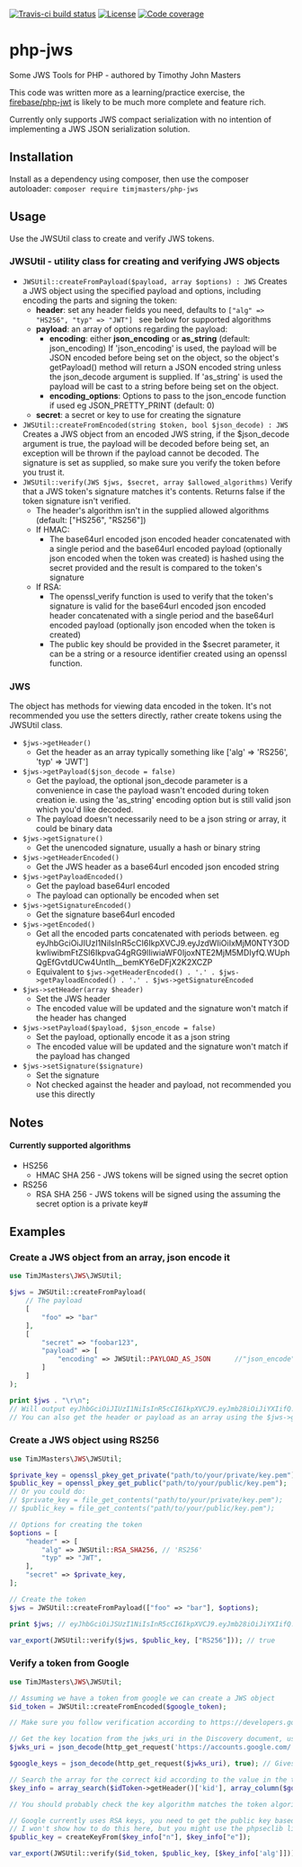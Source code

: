 [![Travis-ci build status](https://img.shields.io/travis/com/timjmasters/php-jws?style=for-the-badge)](https://travis-ci.com/timjmasters/php-jws)
[![License](https://img.shields.io/github/license/timjmasters/php-jws?color=blue&style=for-the-badge)](https://www.gnu.org/licenses/gpl-3.0.en.html)
[![Code coverage](https://img.shields.io/coveralls/github/timjmasters/php-jws?style=for-the-badge)](https://coveralls.io/github/timjmasters/php-jws)

# php-jws
Some JWS Tools for PHP - authored by Timothy John Masters

This code was written more as a learning/practice exercise, the [firebase/php-jwt](https://github.com/firebase/php-jwt) is likely to be much more complete and feature rich.

Currently only supports JWS compact serialization with no intention of implementing a JWS JSON serialization solution.
## Installation
Install as a dependency using composer, then use the composer autoloader:
`composer require timjmasters/php-jws`

## Usage
Use the JWSUtil class to create and verify JWS tokens.

### JWSUtil - utility class for creating and verifying JWS objects
 - `JWSUtil::createFromPayload($payload, array $options) : JWS`
    Creates a JWS object using the specified payload and options, including encoding the parts and signing the token:
   - **header**: set any header fields you need, defaults to `["alg" => "HS256", "typ" => "JWT"] ` see below for supported algorithms
   - **payload**: an array of options regarding the payload:
     - **encoding**: either **json_encoding** or **as_string** (default: json_encoding)
       If 'json_encoding' is used, the payload will be JSON encoded before being set on the object, so the object's getPayload() method will return a JSON encoded string unless the json_decode argument is supplied.
       If 'as_string' is used the payload will be cast to a string before being set on the object.
     - **encoding_options**: Options to pass to the json_encode function if used eg JSON_PRETTY_PRINT (default: 0)
   - **secret**: a secret or key to use for creating the signature
 - `JWSUtil::createFromEncoded(string $token, bool $json_decode) : JWS`
    Creates a JWS object from an encoded JWS string, if the $json_decode argument is true, the payload will be decoded before being set, an exception will be thrown if the payload cannot be decoded.
    The signature is set as supplied, so make sure you verify the token before you trust it.
 - `JWSUtil::verify(JWS $jws, $secret, array $allowed_algorithms)`
   Verify that a JWS token's signature matches it's contents. Returns false if the token signature isn't verified.
   - The header's algorithm isn't in the supplied allowed algorithms (default: ["HS256", "RS256"])
   - If HMAC:
     - The base64url encoded json encoded header concatenated with a single period and the base64url encoded payload (optionally json encoded when the token was created) is hashed using the secret provided and the result is compared to the token's signature
   - If RSA:
     - The openssl_verify function is used to verify that the token's signature is valid for the base64url encoded json encoded header concatenated with a single period and the base64url encoded payload (optionally json encoded when the token is created)
     - The public key should be provided in the $secret parameter, it can be a string or a resource identifier created using an openssl function.

### JWS
The object has methods for viewing data encoded in the token.
It's not recommended you use the setters directly, rather create tokens using the JWSUtil class.
 - `$jws->getHeader()`
   - Get the header as an array typically something like ['alg' => 'RS256', 'typ' => 'JWT']
 - `$jws->getPayload($json_decode = false)`
   - Get the payload, the optional json_decode parameter is a convenience in case the payload wasn't encoded during token creation ie. using the 'as_string' encoding option but is still valid json which you'd like decoded.
   - The payload doesn't necessarily need to be a json string or array, it could be binary data
 - `$jws->getSignature()`
   - Get the unencoded signature, usually a hash or binary string
 - `$jws->getHeaderEncoded()`
   - Get the JWS header as a base64url encoded json encoded string
 - `$jws->getPayloadEncoded()`
   - Get the payload base64url encoded
   - The payload can optionally be encoded when set
 - `$jws->getSignatureEncoded()`
   - Get the signature base64url encoded
 - `$jws->getEncoded()`
   - Get all the encoded parts concatenated with periods between. eg eyJhbGciOiJIUzI1NiIsInR5cCI6IkpXVCJ9.eyJzdWIiOiIxMjM0NTY3ODkwIiwibmFtZSI6IkpvaG4gRG9lIiwiaWF0IjoxNTE2MjM5MDIyfQ.WUphQgEfGvtdUCw4UntIh__bemKY6eDFjX2K2XCZP
   - Equivalent to `$jws->getHeaderEncoded() . '.' . $jws->getPayloadEncoded() . '.' . $jws->getSignatureEncoded`
 - `$jws->setHeader(array $header)`
   - Set the JWS header
   - The encoded value will be updated and the signature won't match if the header has changed
 - `$jws->setPayload($payload, $json_encode = false)`
   - Set the payload, optionally encode it as a json string
   - The encoded value will be updated and the signature won't match if the payload has changed
 - `$jws->setSignature($signature)`
   - Set the signature
   - Not checked against the header and payload, not recommended you use this directly

## Notes
#### Currently supported algorithms
 - HS256
   - HMAC SHA 256 - JWS tokens will be signed using the secret option
 - RS256
   - RSA SHA 256 - JWS tokens will be signed using the assuming the secret option is a private key#


## Examples
### Create a JWS object from an array, json encode it
```php
use TimJMasters\JWS\JWSUtil;

$jws = JWSUtil::createFromPayload(
    // The payload
    [
        "foo" => "bar"
    ],
    [
        "secret" => "foobar123",
        "payload" => [
            "encoding" => JWSUtil::PAYLOAD_AS_JSON      //"json_encode"
        ]
    ]
);

print $jws . "\r\n"; 
// Will output eyJhbGciOiJIUzI1NiIsInR5cCI6IkpXVCJ9.eyJmb28iOiJiYXIifQ.U_rA2byM9Nw_zrXNZfAqEOuyqCO75B9iHh6yO-Fjjgg
// You can also get the header or payload as an array using the $jws->getHeader() or $jws->getPayload() methods.

```


### Create a JWS object using RS256

```php
use TimJMasters\JWS\JWSUtil;

$private_key = openssl_pkey_get_private("path/to/your/private/key.pem");
$public_key = openssl_pkey_get_public("path/to/your/public/key.pem");
// Or you could do:
// $private_key = file_get_contents("path/to/your/private/key.pem");
// $public_key = file_get_contents("path/to/your/public/key.pem");

// Options for creating the token
$options = [
    "header" => [
        "alg" => JWSUtil::RSA_SHA256, // 'RS256'
        "typ" => "JWT",
    ],
    "secret" => $private_key,
];

// Create the token
$jws = JWSUtil::createFromPayload(["foo" => "bar"], $options);

print $jws; // eyJhbGciOiJSUzI1NiIsInR5cCI6IkpXVCJ9.eyJmb28iOiJiYXIifQ.SIGNATURE_ACCORDING_TO_YOUR_CERTIFICATES

var_export(JWSUtil::verify($jws, $public_key, ["RS256"])); // true

```

### Verify a token from Google

```php
use TimJMasters\JWS\JWSUtil;

// Assuming we have a token from google we can create a JWS object
$id_token = JWSUtil::createFromEncoded($google_token);

// Make sure you follow verification according to https://developers.google.com/identity/protocols/oauth2/openid-connect#validatinganidtoken as the library only checks the signature.

// Get the key location from the jwks_uri in the Discovery document, use an HTTP library or curl to make the requests to Google.
$jwks_uri = json_decode(http_get_request('https://accounts.google.com/.well-known/openid-configuration'), true)['jwsk_uri']; // Currently https://www.googleapis.com/oauth2/v3/certs as of 2021/03/04

$google_keys = json_decode(http_get_request($jwks_uri), true); // Gives an array of keys

// Search the array for the correct kid according to the value in the token header
$key_info = array_search($idToken->getHeader()['kid'], array_column($google_keys, "kid"));

// You should probably check the key algorithm matches the token algorithm, but I won't show that here as using the $key_info['alg'] value as the only allowed algorithm effectively does that.

// Google currently uses RSA keys, you need to get the public key based on the modulus and exponent provided.
// I won't show how to do this here, but you might use the phpseclib library, or the firebase/php-jwt source as a way of calculating it here: https://github.com/firebase/php-jwt/blob/f42c9110abe98dd6cfe9053c49bc86acc70b2d23/src/JWK.php#L116
$public_key = createKeyFrom($key_info["n"], $key_info["e"]);

var_export(JWSUtil::verify($id_token, $public_key, [$key_info['alg']])); // Prints true or false

```
